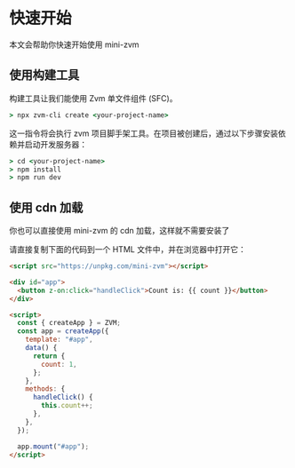 # 快速开始

本文会帮助你快速开始使用 mini-zvm

## 使用构建工具

构建工具让我们能使用 Zvm 单文件组件 (SFC)。

```cmd
> npx zvm-cli create <your-project-name>
```

这一指令将会执行 zvm 项目脚手架工具。在项目被创建后，通过以下步骤安装依赖并启动开发服务器：

```cmd
> cd <your-project-name>
> npm install
> npm run dev
```

## 使用 cdn 加载

你也可以直接使用 mini-zvm 的 cdn 加载，这样就不需要安装了

请直接复制下面的代码到一个 HTML 文件中，并在浏览器中打开它：

```html
<script src="https://unpkg.com/mini-zvm"></script>

<div id="app">
  <button z-on:click="handleClick">Count is: {{ count }}</button>
</div>

<script>
  const { createApp } = ZVM;
  const app = createApp({
    template: "#app",
    data() {
      return {
        count: 1,
      };
    },
    methods: {
      handleClick() {
        this.count++;
      },
    },
  });

  app.mount("#app");
</script>
```
